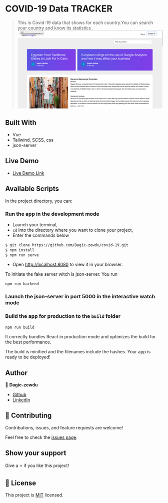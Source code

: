 # COVID-19 Data TRACKER

> This is Covid-19 data that shows for each country.You can search your country and know its statistics .
> ![ screenshot](dist/assets/screen-shot.png)

## Built With

- Vue
- Tailwind, SCSS, css
- json-server

## Live Demo

- [Live Demo Link](https://almondine-sideways-telephone.glitch.me/writeblog)

## Available Scripts

In the project directory, you can:

### Run the app in the development mode

- Launch your terminal,
- `cd` into the directory where you want to clone your project,
- Enter the commands below

```
$ git clone https://github.com/Dagic-zewdu/covid-19.git
$ npm install
$ npm run serve
```

- Open [http://localhost:8080](http://localhost:3000) to view it in your browser.

To initiate the fake server witch is json-server. You run

```shell
npm run backend
```

### Launch the json-server in port 5000 in the interactive watch mode

### Build the app for production to the `build` folder

`npm run build`

It correctly bundles React in production mode and optimizes the build for the best performance.

The build is minified and the filenames include the hashes.
Your app is ready to be deployed!

## Author

👤 **Dagic-zewdu**

- [Github](https://github.com/Dagic-zewdu)
- [LinkedIn](https://www.linkedin.com/in/dagic-zewdu/)

## 🤝 Contributing

Contributions, issues, and feature requests are welcome!

Feel free to check the [issues page](../../issues/).

## Show your support

Give a ⭐️ if you like this project!

## 📝 License

This project is [MIT](./MIT.md) licensed.
